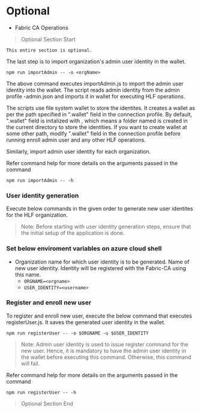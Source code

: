 # Optional

- Fabric CA Operations

>   Optional Section Start

```
This entire section is optional.
```
The last step is to import organization's admin user identity in the wallet.


`npm run importAdmin -- -o <orgName>
`

The above command executes importAdmin.js to import the admin user identity into the wallet. The script reads admin identity from the admin profile <orgname>-admin.json and imports it in wallet for executing HLF operations.

The scripts use file system wallet to store the identites. It creates a wallet as per the path specified in ".wallet" field in the connection profile. By default, ".wallet" field is initalized with <orgname>, which means a folder named <orgname> is created in the current directory to store the identities. If you want to create wallet at some other path, modify ".wallet" field in the connection profile before running enroll admin user and any other HLF operations.


Similarly, import admin user identity for each organization.


Refer command help for more details on the arguments passed in the command

`npm run importAdmin -- -h
`

### User identity generation

Execute below commands in the given order to generate new user identites for the HLF organization.

> Note: Before starting with user identity generation steps, ensure that the initial setup of the application is done.

### Set below enviroment variables on azure cloud shell


- Organization name for which user identity is to be generated. Name of new user identity. Identity will be registered with the Fabric-CA using this name.
    - `ORGNAME=<orgname>`
    - `USER_IDENTITY=<username>`

### Register and enroll new user

To register and enroll new user, execute the below command that executes registerUser.js. It saves the generated user identity in the wallet.

`npm run registerUser -- -o $ORGNAME -u $USER_IDENTITY
`

> Note: Admin user identity is used to issue register command for the new user. Hence, it is mandatory to have the admin user identity in the wallet before executing this command. Otherwise, this command will fail.

Refer command help for more details on the arguments passed in the command

`npm run registerUser -- -h
`
>   Optional Section End 
